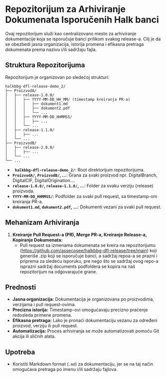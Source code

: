 # Repozitorijum za Arhiviranje Dokumenata Isporučenih Halk banci

Ovaj repozitorijum služi kao centralizovano mesto za arhiviranje dokumentacije koja se isporučuje banci prilikom svakog release-a. Cilj je da se obezbedi jasna organizacija, istorija promena i efikasna pretraga dokumenata prema nazivu i/ili sadržaju fajla.

## Struktura Repozitorijuma

Repozitorijum je organizovan po sledećoj strukturi:

```
halkbbg-dfl-release-demo_2/
├── ProizvodA/
│   ├── release-1.0.0/
│   │   ├── YYYY-MM-DD_HH_MM/ (timestamp kreiranja PR-a)
│   │   │   ├── dokument1.md
│   │   │   ├── dokument2.pdf
│   │   │   └── ...
│   │   ├── YYYY-MM-DD_HHMMSS/
│   │   │   ├── ...
│   │   └── ...
│   ├── release-1.1.0/
│   │   ├── ...
│   └── ...
├── ProizvodB/
│   ├── release-2.0.0/
│   │   ├── ...
│   └── ...
└── ...
```

* **` halkbbg-dfl-release-demo_2/`**: Root direktorijum repozitorijuma.
* **`ProizvodA/`, `ProizvodB/`, ...**: Grana za svaki proizvod npr. DigitalBranch, DigitalCIF, DigitalOrigination....
* **`release-1.0.0/`, `release-1.1.0/`, ...**: Folder za svaku verziju (release) proizvoda.
* **`YYYY-MM-DD_HHMMSS/`**: Podfolder za svaki pull request, sa timestamp-om kreiranja PR-a.
* **`dokument1.md`, `dokument2.pdf`, ...**: Dokumenti vezani za svaki pull request.

## Mehanizam Arhiviranja

1.  **Kreiranje Pull Request-a (PR), Merge PR-a, Kreiranje Release-a, Kopiranje Dokumenata:**
    * Pull request sa izmenama dokumenata se kreira na repozitorijumu (https://github.com/assecosee/halkbbg-dfl-release/tree/main) koji generiše .zip koji se isporučuje banci, a sadržaj repoa-a se prazni i priprema za sledeću isporuku, pre nego što se sadržaj ovog repo-a isprazni sadržaj documents podfoldera se kopira na naš repozitorijum na odgovarajuće grane.

## Prednosti

* **Jasna organizacija:** Dokumentacija je organizovana po proizvodima, verzijama i pull request-ovima.
* **Precizna istorija:** Timestamp-ovi omogućavaju precizno praćenje redosleda primene promena.
* **Efikasna pretraga:** Lako je pronaći dokumentaciju vezanu za određeni proizvod, verziju ili pull request.
* **Automatizacija:** Proces arhiviranja se može automatizovati pomoću Git akcija ili sličnih alata.

## Upotreba

* Koristiti Markdown format (`.md`) za dokumentaciju, jer se na taj način omogućava pretraga po imenu i/ili sadržaju fajlova.

